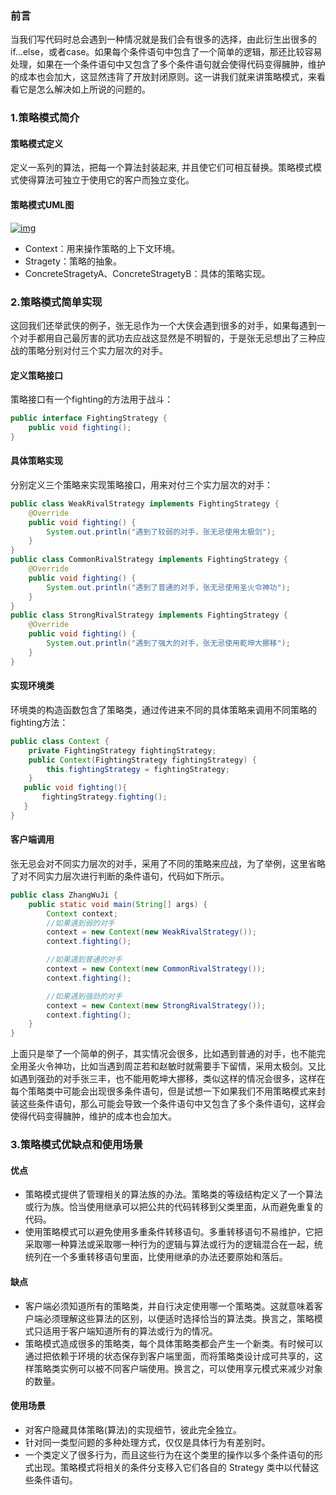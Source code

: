 ### **前言**

​		当我们写代码时总会遇到一种情况就是我们会有很多的选择，由此衍生出很多的if…else，或者case。如果每个条件语句中包含了一个简单的逻辑，那还比较容易处理，如果在一个条件语句中又包含了多个条件语句就会使得代码变得臃肿，维护的成本也会加大，这显然违背了开放封闭原则。这一讲我们就来讲策略模式，来看看它是怎么解决如上所说的问题的。

### **1.策略模式简介**

#### **策略模式定义**

定义一系列的算法，把每一个算法封装起来, 并且使它们可相互替换。策略模式模式使得算法可独立于使用它的客户而独立变化。

#### **策略模式UML图**

[![img](https://s2.ax1x.com/2019/05/31/V1pxKS.png)](https://s2.ax1x.com/2019/05/31/V1pxKS.png)

- Context：用来操作策略的上下文环境。
- Stragety：策略的抽象。
- ConcreteStragetyA、ConcreteStragetyB：具体的策略实现。

### **2.策略模式简单实现**

这回我们还举武侠的例子，张无忌作为一个大侠会遇到很多的对手，如果每遇到一个对手都用自己最厉害的武功去应战这显然是不明智的，于是张无忌想出了三种应战的策略分别对付三个实力层次的对手。

#### **定义策略接口**

策略接口有一个fighting的方法用于战斗：

```java
public interface FightingStrategy {
    public void fighting();
}
```

#### **具体策略实现**

分别定义三个策略来实现策略接口，用来对付三个实力层次的对手：

```java
public class WeakRivalStrategy implements FightingStrategy {
    @Override
    public void fighting() {
        System.out.println("遇到了较弱的对手，张无忌使用太极剑");
    }
}
public class CommonRivalStrategy implements FightingStrategy {
    @Override
    public void fighting() {
        System.out.println("遇到了普通的对手，张无忌使用圣火令神功");
    }
}
public class StrongRivalStrategy implements FightingStrategy {
    @Override
    public void fighting() {
        System.out.println("遇到了强大的对手，张无忌使用乾坤大挪移");
    }
}
```

#### **实现环境类**

环境类的构造函数包含了策略类，通过传进来不同的具体策略来调用不同策略的fighting方法：

```java
public class Context {
    private FightingStrategy fightingStrategy;
    public Context(FightingStrategy fightingStrategy) {
        this.fightingStrategy = fightingStrategy;
    }
   public void fighting(){
       fightingStrategy.fighting();
   }
}
```

#### **客户端调用**

张无忌会对不同实力层次的对手，采用了不同的策略来应战，为了举例，这里省略了对不同实力层次进行判断的条件语句，代码如下所示。

```java
public class ZhangWuJi {
    public static void main(String[] args) {
        Context context;
        //如果遇到弱的对手
        context = new Context(new WeakRivalStrategy());
        context.fighting();

        //如果遇到普通的对手
        context = new Context(new CommonRivalStrategy());
        context.fighting();

        //如果遇到强劲的对手
        context = new Context(new StrongRivalStrategy());
        context.fighting();
    }
}
```

上面只是举了一个简单的例子，其实情况会很多，比如遇到普通的对手，也不能完全用圣火令神功，比如当遇到周芷若和赵敏时就需要手下留情，采用太极剑。又比如遇到强劲的对手张三丰，也不能用乾坤大挪移，类似这样的情况会很多，这样在每个策略类中可能会出现很多条件语句，但是试想一下如果我们不用策略模式来封装这些条件语句，那么可能会导致一个条件语句中又包含了多个条件语句，这样会使得代码变得臃肿，维护的成本也会加大。

### **3.策略模式优缺点和使用场景**

#### **优点**

- 策略模式提供了管理相关的算法族的办法。策略类的等级结构定义了一个算法或行为族。恰当使用继承可以把公共的代码转移到父类里面，从而避免重复的代码。
- 使用策略模式可以避免使用多重条件转移语句。多重转移语句不易维护，它把采取哪一种算法或采取哪一种行为的逻辑与算法或行为的逻辑混合在一起，统统列在一个多重转移语句里面，比使用继承的办法还要原始和落后。

#### **缺点**

- 客户端必须知道所有的策略类，并自行决定使用哪一个策略类。这就意味着客户端必须理解这些算法的区别，以便适时选择恰当的算法类。换言之，策略模式只适用于客户端知道所有的算法或行为的情况。
- 策略模式造成很多的策略类，每个具体策略类都会产生一个新类。有时候可以通过把依赖于环境的状态保存到客户端里面，而将策略类设计成可共享的，这样策略类实例可以被不同客户端使用。换言之，可以使用享元模式来减少对象的数量。

#### **使用场景**

- 对客户隐藏具体策略(算法)的实现细节，彼此完全独立。
- 针对同一类型问题的多种处理方式，仅仅是具体行为有差别时。
- 一个类定义了很多行为，而且这些行为在这个类里的操作以多个条件语句的形式出现。策略模式将相关的条件分支移入它们各自的 Strategy 类中以代替这些条件语句。